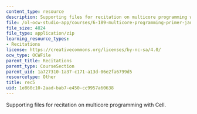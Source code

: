 ```yaml
---
content_type: resource
description: Supporting files for recitation on multicore programming with Cell.
file: /ol-ocw-studio-app/courses/6-189-multicore-programming-primer-january-iap-2007/1e860c102aadbab7e450cc9957a60638_rec5.zip
file_size: 4824
file_type: application/zip
learning_resource_types:
- Recitations
license: https://creativecommons.org/licenses/by-nc-sa/4.0/
ocw_type: OCWFile
parent_title: Recitations
parent_type: CourseSection
parent_uid: 1a727310-1a37-c171-a13d-06e2fa6799d5
resourcetype: Other
title: rec5
uid: 1e860c10-2aad-bab7-e450-cc9957a60638
---
```

Supporting files for recitation on multicore programming with Cell.